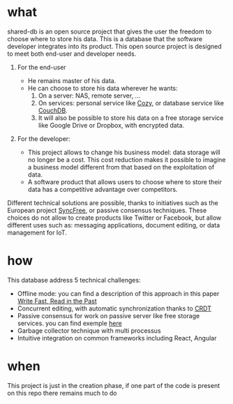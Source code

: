 # what

shared-db is an open source project that gives the user the freedom to choose where to store his data. This is a database that the software developer integrates into its product. This open source project is designed to meet both end-user and developer needs. 

1. For the end-user
    - He remains master of his data. 
    - He can choose to store his data wherever he wants: 
        1. On a server: NAS, remote server, ...
        2. On  services: personal service like [Cozy](www.cozy.io/en/), or database service like [CouchDB](https://aws.amazon.com/marketplace/pp/B00AJZJVNS). 
        3. It will also be possible to store his data on a free storage service like Google Drive or Dropbox, with encrypted data. 
 
2. For the developer: 
    - This project allows to change his business model: data storage will no longer be a cost. This cost reduction makes it possible to imagine a business model different from that based on the exploitation of data. 
    - A software product that allows users to choose where to store their data has a competitive advantage over competitors. 
 
Different technical solutions are possible, thanks to initiatives such as the European project [SyncFree](https://syncfree.lip6.fr/), or passive consensus techniques. These choices do not allow to create products like Twitter or Facebook, but allow different uses such as: messaging applications, document editing, or data management for IoT. 


# how
This database address 5 technical challenges:
* Offline mode: you can find a description of this approach in this paper [Write Fast, Read in the Past](https://hal.inria.fr/hal-01158370/document)
* Concurrent editing, with automatic synchronization thanks to [CRDT](http://hal.upmc.fr/inria-00555588/document)
* Passive consensus for work on passive server like free storage services. you can find exemple [here](http://ieeexplore.ieee.org/document/7436648/)
* Garbage collector technique with multi processus
* Intuitive integration on common frameworks including React, Angular

# when
This project is just in the creation phase, if one part of the code is present on this repo there remains much to do
